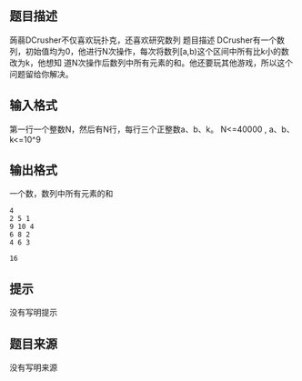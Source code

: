


## 题目描述
蒟蒻DCrusher不仅喜欢玩扑克，还喜欢研究数列
题目描述
DCrusher有一个数列，初始值均为0，他进行N次操作，每次将数列[a,b)这个区间中所有比k小的数改为k，他想知
道N次操作后数列中所有元素的和。他还要玩其他游戏，所以这个问题留给你解决。
## 输入格式
第一行一个整数N，然后有N行，每行三个正整数a、b、k。
N<=40000 , a、b、k<=10^9
## 输出格式
一个数，数列中所有元素的和

```input1
4
2 5 1
9 10 4
6 8 2
4 6 3

```
```output1
16
```

## 提示
没有写明提示
## 题目来源
没有写明来源



